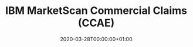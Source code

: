 ---
title: "IBM MarketScan Commercial Claims (CCAE)"
subtitle: ""
summary: "Data from individuals enrolled in United States employer-sponsored   insurance   health   plans.   The   data includes adjudicated   health   insurance   claims   (e.g. inpatient, outpatient, and outpatient pharmacy) as well as enrollment data from large employers and health plans who provide private healthcare coverage to employees, their spouses,and dependents. Additionally, it captures laboratory tests for a subset of the covered lives. The patients in thisdatabase are aged under 65."
owners:
  - organisation: "University of New Mexico Health Sciences Center"
    lead: "Christophe G Lambert"
    alternate: ""
country: "United States"
type: "Insurance claims"
omop: "CDM v5.0"
dbms: "Postgres"
patient_count: ""
has_covid: "N"
first_time: "Yes"
data_history: ""
references: [""]

authors: 
    - "Christophe G Lambert"
tags: []
categories: ["dataset"]
date: 2020-03-28T00:00:00+01:00
lastmod: 2020-03-28T00:00:00+01:00
featured: false
draft: false

links:
    - icon: globe
      icon_pack: fas
      name: More information
      url: ""
image:
      placement: 1
      caption: ""
      focal_point: ""
      preview_only: false
      alt_text: ""
projects: []
---